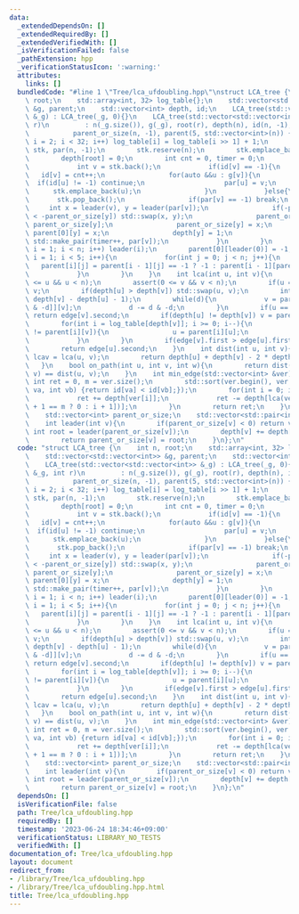 ```yaml
---
data:
  _extendedDependsOn: []
  _extendedRequiredBy: []
  _extendedVerifiedWith: []
  _isVerificationFailed: false
  _pathExtension: hpp
  _verificationStatusIcon: ':warning:'
  attributes:
    links: []
  bundledCode: "#line 1 \"Tree/lca_ufdoubling.hpp\"\nstruct LCA_tree {\n    int n,\
    \ root;\n    std::array<int, 32> log_table{};\n    std::vector<std::vector<int>>\
    \ &g, parent;\n    std::vector<int> depth, id;\n    LCA_tree(std::vector<std::vector<int>>\
    \ &_g) : LCA_tree(_g, 0){}\n    LCA_tree(std::vector<std::vector<int>> &_g, int\
    \ r)\n         : n(_g.size()), g(_g), root(r), depth(n), id(n, -1), edge(n),\n\
    \           parent_or_size(n, -1), parent(5, std::vector<int>(n)) {\n        for(int\
    \ i = 2; i < 32; i++) log_table[i] = log_table[i >> 1] + 1;\n        std::vector<int>\
    \ stk, par(n, -1);\n        stk.reserve(n);\n        stk.emplace_back(root);\n\
    \        depth[root] = 0;\n        int cnt = 0, timer = 0;\n        while(!stk.empty()){\n\
    \            int v = stk.back();\n            if(id[v] == -1){\n             \
    \   id[v] = cnt++;\n                for(auto &&u : g[v]){\n                  \
    \  if(id[u] != -1) continue;\n                    par[u] = v;\n              \
    \      stk.emplace_back(u);\n                }\n            }else{\n         \
    \       stk.pop_back();\n                if(par[v] == -1) break;\n           \
    \     int x = leader(v), y = leader(par[v]);\n                if(-parent_or_size[x]\
    \ < -parent_or_size[y]) std::swap(x, y);\n                parent_or_size[x] +=\
    \ parent_or_size[y];\n                parent_or_size[y] = x;\n               \
    \ parent[0][y] = x;\n                depth[y] = 1;\n                edge[y] =\
    \ std::make_pair(timer++, par[v]);\n            }\n        }\n        for(int\
    \ i = 1; i < n; i++) leader(i);\n        parent[0][leader(0)] = -1;\n        for(int\
    \ i = 1; i < 5; i++){\n            for(int j = 0; j < n; j++){\n             \
    \   parent[i][j] = parent[i - 1][j] == -1 ? -1 : parent[i - 1][parent[i - 1][j]];\n\
    \            }\n        }\n    }\n    int lca(int u, int v){\n        assert(0\
    \ <= u && u < n);\n        assert(0 <= v && v < n);\n        if(u == v) return\
    \ v;\n        if(depth[u] > depth[v]) std::swap(u, v);\n        int d = std::max(0,\
    \ depth[v] - depth[u] - 1);\n        while(d){\n            v = parent[log_table[d\
    \ & -d]][v];\n            d -= d & -d;\n        }\n        if(u == parent[0][v])\
    \ return edge[v].second;\n        if(depth[u] != depth[v]) v = parent[0][v];\n\
    \        for(int i = log_table[depth[v]]; i >= 0; i--){\n            if(parent[i][u]\
    \ != parent[i][v]){\n                u = parent[i][u];\n                v = parent[i][v];\n\
    \            }\n        }\n        if(edge[v].first > edge[u].first) return edge[v].second;\n\
    \        return edge[u].second;\n    }\n    int dist(int u, int v){\n        int\
    \ lcav = lca(u, v);\n        return depth[u] + depth[v] - 2 * depth[lcav];\n \
    \   }\n    bool on_path(int u, int v, int w){\n        return dist(u, w) + dist(w,\
    \ v) == dist(u, v);\n    }\n    int min_edge(std::vector<int> &ver){\n       \
    \ int ret = 0, m = ver.size();\n        std::sort(ver.begin(), ver.end(), [&](int\
    \ va, int vb) {return id[va] < id[vb];});\n        for(int i = 0; i < m; i++){\n\
    \            ret += depth[ver[i]];\n            ret -= depth[lca(ver[i], ver[i\
    \ + 1 == m ? 0 : i + 1])];\n        }\n        return ret;\n    }\n    private:\n\
    \    std::vector<int> parent_or_size;\n    std::vector<std::pair<int,int>> edge;\n\
    \    int leader(int v){\n        if(parent_or_size[v] < 0) return v;\n       \
    \ int root = leader(parent_or_size[v]);\n        depth[v] += depth[parent_or_size[v]];\n\
    \        return parent_or_size[v] = root;\n    }\n};\n"
  code: "struct LCA_tree {\n    int n, root;\n    std::array<int, 32> log_table{};\n\
    \    std::vector<std::vector<int>> &g, parent;\n    std::vector<int> depth, id;\n\
    \    LCA_tree(std::vector<std::vector<int>> &_g) : LCA_tree(_g, 0){}\n    LCA_tree(std::vector<std::vector<int>>\
    \ &_g, int r)\n         : n(_g.size()), g(_g), root(r), depth(n), id(n, -1), edge(n),\n\
    \           parent_or_size(n, -1), parent(5, std::vector<int>(n)) {\n        for(int\
    \ i = 2; i < 32; i++) log_table[i] = log_table[i >> 1] + 1;\n        std::vector<int>\
    \ stk, par(n, -1);\n        stk.reserve(n);\n        stk.emplace_back(root);\n\
    \        depth[root] = 0;\n        int cnt = 0, timer = 0;\n        while(!stk.empty()){\n\
    \            int v = stk.back();\n            if(id[v] == -1){\n             \
    \   id[v] = cnt++;\n                for(auto &&u : g[v]){\n                  \
    \  if(id[u] != -1) continue;\n                    par[u] = v;\n              \
    \      stk.emplace_back(u);\n                }\n            }else{\n         \
    \       stk.pop_back();\n                if(par[v] == -1) break;\n           \
    \     int x = leader(v), y = leader(par[v]);\n                if(-parent_or_size[x]\
    \ < -parent_or_size[y]) std::swap(x, y);\n                parent_or_size[x] +=\
    \ parent_or_size[y];\n                parent_or_size[y] = x;\n               \
    \ parent[0][y] = x;\n                depth[y] = 1;\n                edge[y] =\
    \ std::make_pair(timer++, par[v]);\n            }\n        }\n        for(int\
    \ i = 1; i < n; i++) leader(i);\n        parent[0][leader(0)] = -1;\n        for(int\
    \ i = 1; i < 5; i++){\n            for(int j = 0; j < n; j++){\n             \
    \   parent[i][j] = parent[i - 1][j] == -1 ? -1 : parent[i - 1][parent[i - 1][j]];\n\
    \            }\n        }\n    }\n    int lca(int u, int v){\n        assert(0\
    \ <= u && u < n);\n        assert(0 <= v && v < n);\n        if(u == v) return\
    \ v;\n        if(depth[u] > depth[v]) std::swap(u, v);\n        int d = std::max(0,\
    \ depth[v] - depth[u] - 1);\n        while(d){\n            v = parent[log_table[d\
    \ & -d]][v];\n            d -= d & -d;\n        }\n        if(u == parent[0][v])\
    \ return edge[v].second;\n        if(depth[u] != depth[v]) v = parent[0][v];\n\
    \        for(int i = log_table[depth[v]]; i >= 0; i--){\n            if(parent[i][u]\
    \ != parent[i][v]){\n                u = parent[i][u];\n                v = parent[i][v];\n\
    \            }\n        }\n        if(edge[v].first > edge[u].first) return edge[v].second;\n\
    \        return edge[u].second;\n    }\n    int dist(int u, int v){\n        int\
    \ lcav = lca(u, v);\n        return depth[u] + depth[v] - 2 * depth[lcav];\n \
    \   }\n    bool on_path(int u, int v, int w){\n        return dist(u, w) + dist(w,\
    \ v) == dist(u, v);\n    }\n    int min_edge(std::vector<int> &ver){\n       \
    \ int ret = 0, m = ver.size();\n        std::sort(ver.begin(), ver.end(), [&](int\
    \ va, int vb) {return id[va] < id[vb];});\n        for(int i = 0; i < m; i++){\n\
    \            ret += depth[ver[i]];\n            ret -= depth[lca(ver[i], ver[i\
    \ + 1 == m ? 0 : i + 1])];\n        }\n        return ret;\n    }\n    private:\n\
    \    std::vector<int> parent_or_size;\n    std::vector<std::pair<int,int>> edge;\n\
    \    int leader(int v){\n        if(parent_or_size[v] < 0) return v;\n       \
    \ int root = leader(parent_or_size[v]);\n        depth[v] += depth[parent_or_size[v]];\n\
    \        return parent_or_size[v] = root;\n    }\n};\n"
  dependsOn: []
  isVerificationFile: false
  path: Tree/lca_ufdoubling.hpp
  requiredBy: []
  timestamp: '2023-06-24 18:34:46+09:00'
  verificationStatus: LIBRARY_NO_TESTS
  verifiedWith: []
documentation_of: Tree/lca_ufdoubling.hpp
layout: document
redirect_from:
- /library/Tree/lca_ufdoubling.hpp
- /library/Tree/lca_ufdoubling.hpp.html
title: Tree/lca_ufdoubling.hpp
---
```

